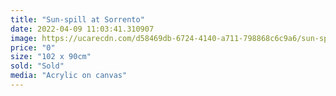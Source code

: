 ```yaml
---
title: "Sun-spill at Sorrento"
date: 2022-04-09 11:03:41.310907
image: https://ucarecdn.com/d58469db-6724-4140-a711-798868c6c9a6/sun-spill-at-sorrento.jpg
price: "0"
size: "102 x 90cm"
sold: "Sold"
media: "Acrylic on canvas"
---
```


